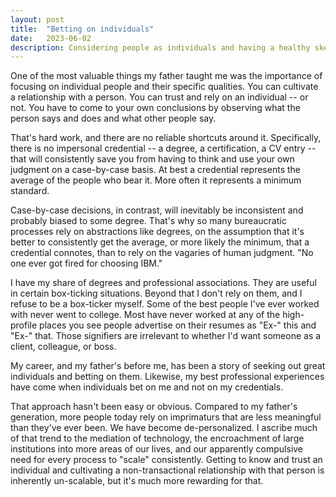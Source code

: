 ```yaml
---
layout: post
title:  "Betting on individuals"
date:   2023-06-02
description: Considering people as individuals and having a healthy skepticism of credentials
---
```


One of the most valuable things my father taught me was the importance of focusing on individual people and their specific qualities.  You can cultivate a relationship with a person. You can trust and rely on an individual -- or not. You have to come to your own conclusions by observing what the person says and does and what other people say.

That's hard work, and there are no reliable shortcuts around it. Specifically, there is no impersonal credential -- a degree, a certification, a CV entry  -- that will consistently save you from having to think and use your own judgment on a case-by-case basis. At best a credential represents the average of the people who bear it. More often it represents a minimum standard.

Case-by-case decisions, in contrast, will inevitably be inconsistent and probably biased to some degree. That's why so many bureaucratic processes rely on abstractions like degrees, on the assumption that it's better to consistently get the average, or more likely the minimum, that a credential connotes, than to rely on the vagaries of human judgment. "No one ever got fired for choosing IBM."

I have my share of degrees and professional associations. They are useful in certain box-ticking situations. Beyond that I don't rely on them, and I refuse to be a box-ticker myself. Some of the best people I've ever worked with never went to college. Most have never worked at any of the high-profile places you see people advertise on their resumes as "Ex-" this and "Ex-" that. Those signifiers are irrelevant to whether I'd want someone as a client, colleague, or boss.

My career, and my father's before me, has been a story of seeking out great individuals and betting on them. Likewise, my best professional experiences have come when individuals bet on me and not on my credentials.

That approach hasn't been easy or obvious. Compared to my father's generation, more people today rely on imprimaturs that are less meaningful than they've ever been. We have become de-personalized. I ascribe much of that trend to the mediation of technology, the encroachment of large institutions into more areas of our lives, and our apparently compulsive need for every process to "scale" consistently. Getting to know and trust an individual and cultivating a non-transactional relationship with that person is inherently un-scalable, but it's much more rewarding for that.
